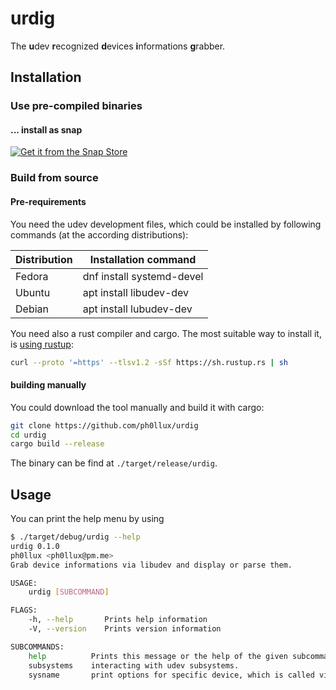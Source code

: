 # urdig
The **u**dev **r**ecognized **d**evices **i**nformations **g**rabber.

## Installation

### Use pre-compiled binaries

#### ... install as snap

[![Get it from the Snap Store](https://snapcraft.io/static/images/badges/en/snap-store-black.svg)](https://snapcraft.io/urdig)

### Build from source

#### Pre-requirements

You need the udev development files, which could be installed by following commands (at the according distributions):

| Distribution | Installation command      |
|--------------|---------------------------|
| Fedora       | dnf install systemd-devel |
| Ubuntu       | apt install libudev-dev   |
| Debian       | apt install lubudev-dev   |

You need also a rust compiler and cargo. The most suitable way to install it, is [using rustup](https://rustup.rs/):
```bash
curl --proto '=https' --tlsv1.2 -sSf https://sh.rustup.rs | sh
```

#### building manually

You could download the tool manually and build it with cargo:
```bash
git clone https://github.com/ph0llux/urdig
cd urdig
cargo build --release
```
The binary can be find at ```./target/release/urdig```.

## Usage
You can print the help menu by using
```bash
$ ./target/debug/urdig --help
urdig 0.1.0
ph0llux <ph0llux@pm.me>
Grab device informations via libudev and display or parse them.

USAGE:
    urdig [SUBCOMMAND]

FLAGS:
    -h, --help       Prints help information
    -V, --version    Prints version information

SUBCOMMANDS:
    help          Prints this message or the help of the given subcommand(s)
    subsystems    interacting with udev subsystems.
    sysname       print options for specific device, which is called via its sysname.
```
